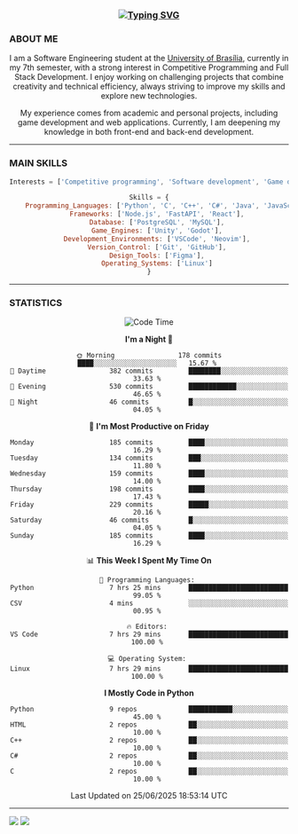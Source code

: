 <center>
<h3 align="center"> <a href="https://git.io/typing-svg"><img src="https://readme-typing-svg.demolab.com?font=Fira+Code&size=35&duration=4000&pause=1000&center=true&vCenter=true&width=500&height=70&lines=Hi+there!;I'm+Diego+Carlito!" alt="Typing SVG" /></a> </h3>

<h3 align="left"> ABOUT ME </h3>

I am a Software Engineering student at the [University of Brasília](https://international.unb.br/), currently in my 7th semester, with a strong interest in Competitive Programming and Full Stack Development. I enjoy working on challenging projects that combine creativity and technical efficiency, always striving to improve my skills and explore new technologies.  

My experience comes from academic and personal projects, including game development and web applications. Currently, I am deepening my knowledge in both front-end and back-end development.

---

<h3 align="left"> MAIN SKILLS </h3>

```javascript
Interests = ['Competitive programming', 'Software development', 'Game development', 'Artificial intelligence']

Skills = {
    Programming_Languages: ['Python', 'C', 'C++', 'C#', 'Java', 'JavaScript', 'HTML', 'CSS'],
    Frameworks: ['Node.js', 'FastAPI', 'React'],
    Database: ['PostgreSQL', 'MySQL'],
    Game_Engines: ['Unity', 'Godot'],
    Development_Environments: ['VSCode', 'Neovim'],
    Version_Control: ['Git', 'GitHub'],
    Design_Tools: ['Figma'],
    Operating_Systems: ['Linux']
}
```

---

<h3 align="left"> STATISTICS </h3>

<!--START_SECTION:waka-->
![Code Time](http://img.shields.io/badge/Code%20Time-153%20hrs%208%20mins-blue)

**I'm a Night 🦉** 

```text
🌞 Morning                178 commits         ████░░░░░░░░░░░░░░░░░░░░░   15.67 % 
🌆 Daytime                382 commits         ████████░░░░░░░░░░░░░░░░░   33.63 % 
🌃 Evening                530 commits         ████████████░░░░░░░░░░░░░   46.65 % 
🌙 Night                  46 commits          █░░░░░░░░░░░░░░░░░░░░░░░░   04.05 % 
```
📅 **I'm Most Productive on Friday** 

```text
Monday                   185 commits         ████░░░░░░░░░░░░░░░░░░░░░   16.29 % 
Tuesday                  134 commits         ███░░░░░░░░░░░░░░░░░░░░░░   11.80 % 
Wednesday                159 commits         ████░░░░░░░░░░░░░░░░░░░░░   14.00 % 
Thursday                 198 commits         ████░░░░░░░░░░░░░░░░░░░░░   17.43 % 
Friday                   229 commits         █████░░░░░░░░░░░░░░░░░░░░   20.16 % 
Saturday                 46 commits          █░░░░░░░░░░░░░░░░░░░░░░░░   04.05 % 
Sunday                   185 commits         ████░░░░░░░░░░░░░░░░░░░░░   16.29 % 
```


📊 **This Week I Spent My Time On** 

```text
💬 Programming Languages: 
Python                   7 hrs 25 mins       █████████████████████████   99.05 % 
CSV                      4 mins              ░░░░░░░░░░░░░░░░░░░░░░░░░   00.95 % 

🔥 Editors: 
VS Code                  7 hrs 29 mins       █████████████████████████   100.00 % 

💻 Operating System: 
Linux                    7 hrs 29 mins       █████████████████████████   100.00 % 
```

**I Mostly Code in Python** 

```text
Python                   9 repos             ███████████░░░░░░░░░░░░░░   45.00 % 
HTML                     2 repos             ██░░░░░░░░░░░░░░░░░░░░░░░   10.00 % 
C++                      2 repos             ██░░░░░░░░░░░░░░░░░░░░░░░   10.00 % 
C#                       2 repos             ██░░░░░░░░░░░░░░░░░░░░░░░   10.00 % 
C                        2 repos             ██░░░░░░░░░░░░░░░░░░░░░░░   10.00 % 
```




 Last Updated on 25/06/2025 18:53:14 UTC
<!--END_SECTION:waka-->

---
<div align="left"> 
  <a href = "mailto:diego.carlito01@gmail.com"><img src="https://img.shields.io/badge/-Gmail-%23333?style=for-the-badge&logo=gmail&logoColor=white" target="_blank"></a>
  <a href="https://www.linkedin.com/in/diegocarlito" target="_blank"><img src="https://img.shields.io/badge/-LinkedIn-%230077B5?style=for-the-badge&logo=linkedin&logoColor=white" target="_blank"></a> 
</div>
</center>
